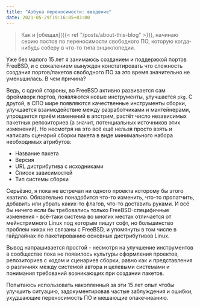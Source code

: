 ```yaml
---
title: "Азбука переносимости: введение"
date: 2021-05-29T19:16:05+03:00
---
```


> Как и [обещал]({{< ref "/posts/about-this-blog" >}}), начинаю
> серию постов по переносимости свободного ПО, которую когда-нибудь
> соберу в что-то типа энциклопедии.

Уже без малого 15 лет я занимаюсь созданием и поддержкой портов
FreeBSD, и с сожалением вынужден констатировать что сложность
создания портов/пакетов свободного ПО за это время значительно не
уменьшилась. В чем причина?

<!--more-->

Ведь, с одной стороны, во FreeBSD активно развивается сам фреймворк
портов, появляются новые инструменты, улучшается `pkg`. С другой,
в СПО мире появляются качественные инструменты сборки, улучшается
взаимодействие между разработчиками и мантейнерами, упрощается приём
изменений в апстрим, растёт число независимых пакетных репозиториев
(а значит, потенциальных источников этих изменений). Но несмотря
на это всё ещё нельзя просто взять и написать сценарий сборки пакета
в виде минимального набора необходимых атрибутов:

- Название пакета
- Версия
- URL дистрибутива с исходниками
- Список зависимостей
- Тип системы сборки

Серьёзно, я пока не встречал ни одного проекта которому бы этого
хватило. Обязательно понадобится что-то изменить, что-то пропатчить,
добавить или убрать каких-то флагов, что-то доставить руками.
И всё бы ничего если бы требовались только FreeBSD-специфичные
изменения - всё-таки система во многих местах отличается от
мейнстримного Linux под которым пишут софт, но большинство проблем
никак не связаны с FreeBSD, и упомянуты в том числе в гайдлайнах
по пакетированию основных дистрибутивов Linux.

Вывод напрашивается простой - несмотря на улучшение инструментов в
сообществе пока не появилось культуры оформления проектов,
репозиториев с кодом и сценариев сборки, равно как и представления
о различиях между системой автора и целевыми системами и понимания
требований возникающих при создании пакетов.

Попытаюсь использовать накопленный за эти 15 лет опыт чтобы улучшить
ситуацию, задокументировав частые заблуждения и ошибки, ухудшающие
переносимость ПО и мешающие опакечиванию.
